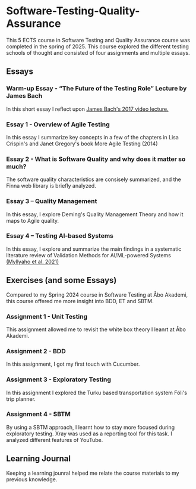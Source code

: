 # Software-Testing-Quality-Assurance
<p>This 5 ECTS course in Software Testing and Quality Assurance course was completed in the spring of 2025. This course explored the different testing schools of thought and consisted of four assignments and multiple essays.</p>

## Essays

### Warm-up Essay - “The Future of the Testing Role” Lecture by James Bach
<p>In this short essay I reflect upon <a href=https://www.youtube.com/watch?v=c5821YeWico&ab_channel=PNSQC" target=_blank>James Bach's 2017 video lecture.</a></p>

### Essay 1 - Overview of Agile Testing
<p>In this essay I summarize key concepts in a few of the chapters in Lisa Crispin's and Janet Gregory's book More Agile Testing (2014)</p>

### Essay 2 - What is Software Quality and why does it matter so much?
<p>The software quality characteristics are consisely summarized, and the Finna web library is briefly analyzed.</p>

### Essay 3 – Quality Management
<p>In this essay, I explore Deming's Quality Management Theory and how it maps to Agile quality.</p>

### Essay 4 – Testing AI-based Systems
<p>In this essay, I explore and summarize the main findings in a systematic literature review of Validation Methods for AI/ML-powered Systems <a href="https://researchportal.helsinki.fi/en/publications/systematic-literature-review-of-validation-methods-for-ai-systems" target=_blank>(Myllyaho et al. 2021)</a></p>

## Exercises (and some Essays)
<p>Compared to my Spring 2024 course in Software Testing at Åbo Akademi, this course offered me more insight into BDD, ET and SBTM.</p>

### Assignment 1 - Unit Testing
<p>This assignment allowed me to revisit the white box theory I leanrt at Åbo Akademi.</p>

### Assignment 2 - BDD
<p>In this assignment, I got my first touch with Cucumber.</p>

### Assignment 3 - Exploratory Testing
<p>In this assignment I explored the Turku based transportation system Föli's trip planner.</p>

### Assignment 4 - SBTM
<p>By using a SBTM approach, I learnt how to stay more focused during exploratory testing. Xray was used as a reporting tool for this task. I analyzed different features of YouTube.</p>

## Learning Journal
<p>Keeping a learning jounral helped me relate the course materials to my previous knowledge.</p>
